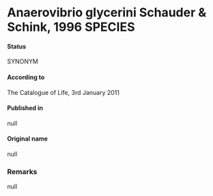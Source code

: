 # Anaerovibrio glycerini Schauder & Schink, 1996 SPECIES

#### Status
SYNONYM

#### According to
The Catalogue of Life, 3rd January 2011

#### Published in
null

#### Original name
null

### Remarks
null